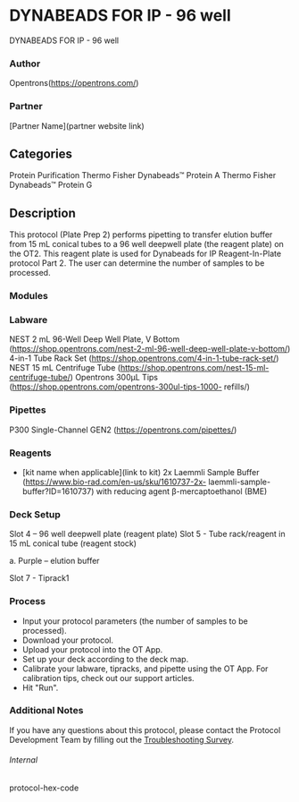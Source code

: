 # DYNABEADS FOR IP - 96 well
DYNABEADS FOR IP - 96 well

### Author
Opentrons(https://opentrons.com/)

### Partner
[Partner Name](partner website link)

## Categories
Protein Purification
Thermo Fisher Dynabeads™ Protein A
Thermo Fisher Dynabeads™ Protein G

## Description
This protocol (Plate Prep 2) performs pipetting to transfer elution buffer
from 15 mL conical tubes to a 96 well deepwell plate (the reagent plate) on
the OT2. This reagent plate is used for Dynabeads for IP Reagent-In-Plate
protocol Part 2.
The user can determine the number of samples to be processed.

### Modules

### Labware
NEST 2 mL 96-Well Deep Well Plate, V Bottom
(https://shop.opentrons.com/nest-2-ml-96-well-deep-well-plate-v-bottom/)
4-in-1 Tube Rack Set
(https://shop.opentrons.com/4-in-1-tube-rack-set/)
NEST 15 mL Centrifuge Tube
(https://shop.opentrons.com/nest-15-ml-centrifuge-tube/)
Opentrons 300µL Tips (https://shop.opentrons.com/opentrons-300ul-tips-1000-
refills/)

### Pipettes
P300 Single-Channel GEN2 (https://opentrons.com/pipettes/)

### Reagents
* [kit name when applicable](link to kit)
2x Laemmli Sample Buffer (https://www.bio-rad.com/en-us/sku/1610737-2x-
laemmli-sample-buffer?ID=1610737) with reducing agent β-mercaptoethanol (BME)

### Deck Setup
Slot 4 – 96 well deepwell plate (reagent plate)
Slot 5 - Tube rack/reagent in 15 mL conical tube (reagent stock)

a. Purple – elution buffer

Slot 7 - Tiprack1

### Process

* Input your protocol parameters (the number of samples to be processed).
* Download your protocol.
* Upload your protocol into the OT App.
* Set up your deck according to the deck map.
* Calibrate your labware, tipracks, and pipette using the OT App. For calibration tips, check out our support articles.
* Hit "Run".

### Additional Notes
If you have any questions about this protocol, please contact the Protocol Development Team by filling out the [Troubleshooting Survey](https://protocol-troubleshooting.paperform.co/).

###### Internal
protocol-hex-code

